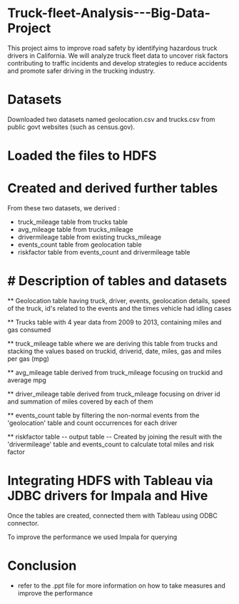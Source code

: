 # Truck-fleet-Analysis---Big-Data-Project
This project aims to improve road safety by identifying hazardous truck drivers in California. We will analyze truck fleet data to uncover risk factors contributing to traffic incidents and develop strategies to reduce accidents and promote safer driving in the trucking industry.

# Datasets
Downloaded two datasets named geolocation.csv and trucks.csv from public govt websites (such as census.gov).

# Loaded the files to HDFS

# Created and derived further tables
From these two datasets, we derived :
* truck_mileage table from trucks table
* avg_mileage table from trucks_mileage
* drivermileage table from existing trucks_mileage
* events_count table from geolocation table
* riskfactor table from events_count and drivermileage table

# # Description of tables and datasets

** Geolocation table having truck, driver, events, geolocation details, speed of the truck, id's related to the events and the times vehicle had idling cases

** Trucks table with 4 year data from 2009 to 2013, containing miles and gas consumed

** truck_mileage table where we are deriving this table from trucks and stacking the values based on truckid, driverid, date, miles, gas and miles per gas (mpg)

** avg_mileage table derived from truck_mileage focusing on truckid and average mpg

** driver_mileage table derived from truck_mileage focusing on driver id and summation of miles covered by each of them

** events_count table by filtering the non-normal events from the 'geolocation' table and count occurrences for each driver

** riskfactor table -- output table -- Created by joining the result with the 'drivermileage' table and events_count to calculate total miles and risk factor

# Integrating HDFS with Tableau via JDBC drivers for Impala and Hive
Once the tables are created, connected them with Tableau using ODBC connector.

To improve the performance we used Impala for querying

# Conclusion
- refer to the .ppt file for more information on how to take measures and improve the performance


